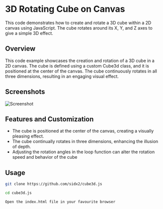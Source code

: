 # 3D Rotating Cube on Canvas
This code demonstrates how to create and rotate a 3D cube within a 2D canvas using JavaScript. The cube rotates around its X, Y, and Z axes to give a simple 3D effect.

## Overview
This code example showcases the creation and rotation of a 3D cube in a 2D canvas. The cube is defined using a custom Cube3d class, and it is positioned at the center of the canvas. The cube continuously rotates in all three dimensions, resulting in an engaging visual effect.

## Screenshots
![Screenshot](https://drive.google.com/uc?export=view&id=1yECC4PGZXt6dtL27wc9h6Vx-QeEcCUJU)

## Features and Customization
- The cube is positioned at the center of the canvas, creating a visually pleasing effect.
- The cube continually rotates in three dimensions, enhancing the illusion of depth.
- Adjusting the rotation angles in the loop function can alter the rotation speed and behavior of the cube

## Usage
```bash
git clone https://github.com/sidx2/cube3d.js
```
```bash
cd cube3d.js
```
```
Open the index.html file in your favourite browser
```